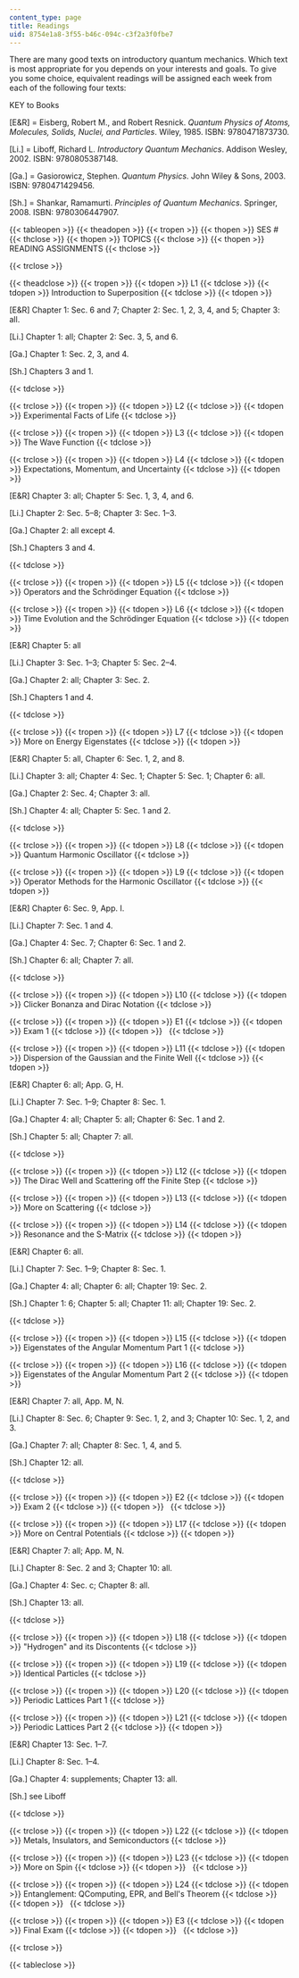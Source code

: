 ```yaml
---
content_type: page
title: Readings
uid: 8754e1a8-3f55-b46c-094c-c3f2a3f0fbe7
---
```


There are many good texts on introductory quantum mechanics. Which text is most appropriate for you depends on your interests and goals. To give you some choice, equivalent readings will be assigned each week from each of the following four texts:

KEY to Books

\[E&R\] = Eisberg, Robert M., and Robert Resnick. _Quantum Physics of Atoms, Molecules, Solids, Nuclei, and Particles_. Wiley, 1985. ISBN: 9780471873730.

\[Li.\] = Liboff, Richard L. _Introductory Quantum Mechanics_. Addison Wesley, 2002. ISBN: 9780805387148.

\[Ga.\] = Gasiorowicz, Stephen. _Quantum Physics_. John Wiley & Sons, 2003. ISBN: 9780471429456.

\[Sh.\] = Shankar, Ramamurti. _Principles of Quantum Mechanics_. Springer, 2008. ISBN: 9780306447907.

{{< tableopen >}}
{{< theadopen >}}
{{< tropen >}}
{{< thopen >}}
SES #
{{< thclose >}}
{{< thopen >}}
TOPICS
{{< thclose >}}
{{< thopen >}}
READING ASSIGNMENTS
{{< thclose >}}

{{< trclose >}}

{{< theadclose >}}
{{< tropen >}}
{{< tdopen >}}
L1
{{< tdclose >}}
{{< tdopen >}}
Introduction to Superposition
{{< tdclose >}}
{{< tdopen >}}


\[E&R\] Chapter 1: Sec. 6 and 7; Chapter 2: Sec. 1, 2, 3, 4, and 5; Chapter 3: all.

\[Li.\] Chapter 1: all; Chapter 2: Sec. 3, 5, and 6.

\[Ga.\] Chapter 1: Sec. 2, 3, and 4.

\[Sh.\] Chapters 3 and 1.


{{< tdclose >}}

{{< trclose >}}
{{< tropen >}}
{{< tdopen >}}
L2
{{< tdclose >}}
{{< tdopen >}}
Experimental Facts of Life
{{< tdclose >}}

{{< trclose >}}
{{< tropen >}}
{{< tdopen >}}
L3
{{< tdclose >}}
{{< tdopen >}}
The Wave Function
{{< tdclose >}}

{{< trclose >}}
{{< tropen >}}
{{< tdopen >}}
L4
{{< tdclose >}}
{{< tdopen >}}
Expectations, Momentum, and Uncertainty
{{< tdclose >}}
{{< tdopen >}}


\[E&R\] Chapter 3: all; Chapter 5: Sec. 1, 3, 4, and 6.

\[Li.\] Chapter 2: Sec. 5–8; Chapter 3: Sec. 1–3.

\[Ga.\] Chapter 2: all except 4.

\[Sh.\] Chapters 3 and 4.


{{< tdclose >}}

{{< trclose >}}
{{< tropen >}}
{{< tdopen >}}
L5
{{< tdclose >}}
{{< tdopen >}}
Operators and the Schrödinger Equation
{{< tdclose >}}

{{< trclose >}}
{{< tropen >}}
{{< tdopen >}}
L6
{{< tdclose >}}
{{< tdopen >}}
Time Evolution and the Schrödinger Equation
{{< tdclose >}}
{{< tdopen >}}


\[E&R\] Chapter 5: all

\[Li.\] Chapter 3: Sec. 1–3; Chapter 5: Sec. 2–4.

\[Ga.\] Chapter 2: all; Chapter 3: Sec. 2.

\[Sh.\] Chapters 1 and 4.


{{< tdclose >}}

{{< trclose >}}
{{< tropen >}}
{{< tdopen >}}
L7
{{< tdclose >}}
{{< tdopen >}}
More on Energy Eigenstates
{{< tdclose >}}
{{< tdopen >}}


\[E&R\] Chapter 5: all, Chapter 6: Sec. 1, 2, and 8.

\[Li.\] Chapter 3: all; Chapter 4: Sec. 1; Chapter 5: Sec. 1; Chapter 6: all.

\[Ga.\] Chapter 2: Sec. 4; Chapter 3: all.

\[Sh.\] Chapter 4: all; Chapter 5: Sec. 1 and 2.


{{< tdclose >}}

{{< trclose >}}
{{< tropen >}}
{{< tdopen >}}
L8
{{< tdclose >}}
{{< tdopen >}}
Quantum Harmonic Oscillator
{{< tdclose >}}

{{< trclose >}}
{{< tropen >}}
{{< tdopen >}}
L9
{{< tdclose >}}
{{< tdopen >}}
Operator Methods for the Harmonic Oscillator
{{< tdclose >}}
{{< tdopen >}}


\[E&R\] Chapter 6: Sec. 9, App. I.

\[Li.\] Chapter 7: Sec. 1 and 4.

\[Ga.\] Chapter 4: Sec. 7; Chapter 6: Sec. 1 and 2.

\[Sh.\] Chapter 6: all; Chapter 7: all.


{{< tdclose >}}

{{< trclose >}}
{{< tropen >}}
{{< tdopen >}}
L10
{{< tdclose >}}
{{< tdopen >}}
Clicker Bonanza and Dirac Notation
{{< tdclose >}}

{{< trclose >}}
{{< tropen >}}
{{< tdopen >}}
E1
{{< tdclose >}}
{{< tdopen >}}
Exam 1
{{< tdclose >}}
{{< tdopen >}}
 
{{< tdclose >}}

{{< trclose >}}
{{< tropen >}}
{{< tdopen >}}
L11
{{< tdclose >}}
{{< tdopen >}}
Dispersion of the Gaussian and the Finite Well
{{< tdclose >}}
{{< tdopen >}}


\[E&R\] Chapter 6: all; App. G, H.

\[Li.\] Chapter 7: Sec. 1–9; Chapter 8: Sec. 1.

\[Ga.\] Chapter 4: all; Chapter 5: all; Chapter 6: Sec. 1 and 2.

\[Sh.\] Chapter 5: all; Chapter 7: all.


{{< tdclose >}}

{{< trclose >}}
{{< tropen >}}
{{< tdopen >}}
L12
{{< tdclose >}}
{{< tdopen >}}
The Dirac Well and Scattering off the Finite Step
{{< tdclose >}}

{{< trclose >}}
{{< tropen >}}
{{< tdopen >}}
L13
{{< tdclose >}}
{{< tdopen >}}
More on Scattering
{{< tdclose >}}

{{< trclose >}}
{{< tropen >}}
{{< tdopen >}}
L14
{{< tdclose >}}
{{< tdopen >}}
Resonance and the S-Matrix
{{< tdclose >}}
{{< tdopen >}}


\[E&R\] Chapter 6: all.

\[Li.\] Chapter 7: Sec. 1–9; Chapter 8: Sec. 1.

\[Ga.\] Chapter 4: all; Chapter 6: all; Chapter 19: Sec. 2.

\[Sh.\] Chapter 1: 6; Chapter 5: all; Chapter 11: all; Chapter 19: Sec. 2.


{{< tdclose >}}

{{< trclose >}}
{{< tropen >}}
{{< tdopen >}}
L15
{{< tdclose >}}
{{< tdopen >}}
Eigenstates of the Angular Momentum Part 1
{{< tdclose >}}

{{< trclose >}}
{{< tropen >}}
{{< tdopen >}}
L16
{{< tdclose >}}
{{< tdopen >}}
Eigenstates of the Angular Momentum Part 2
{{< tdclose >}}
{{< tdopen >}}


\[E&R\] Chapter 7: all, App. M, N.

\[Li.\] Chapter 8: Sec. 6; Chapter 9: Sec. 1, 2, and 3; Chapter 10: Sec. 1, 2, and 3.

\[Ga.\] Chapter 7: all; Chapter 8: Sec. 1, 4, and 5.

\[Sh.\] Chapter 12: all.


{{< tdclose >}}

{{< trclose >}}
{{< tropen >}}
{{< tdopen >}}
E2
{{< tdclose >}}
{{< tdopen >}}
Exam 2
{{< tdclose >}}
{{< tdopen >}}
 
{{< tdclose >}}

{{< trclose >}}
{{< tropen >}}
{{< tdopen >}}
L17
{{< tdclose >}}
{{< tdopen >}}
More on Central Potentials
{{< tdclose >}}
{{< tdopen >}}


\[E&R\] Chapter 7: all; App. M, N.

\[Li.\] Chapter 8: Sec. 2 and 3; Chapter 10: all.

\[Ga.\] Chapter 4: Sec. c; Chapter 8: all.

\[Sh.\] Chapter 13: all.


{{< tdclose >}}

{{< trclose >}}
{{< tropen >}}
{{< tdopen >}}
L18
{{< tdclose >}}
{{< tdopen >}}
"Hydrogen" and its Discontents
{{< tdclose >}}

{{< trclose >}}
{{< tropen >}}
{{< tdopen >}}
L19
{{< tdclose >}}
{{< tdopen >}}
Identical Particles
{{< tdclose >}}

{{< trclose >}}
{{< tropen >}}
{{< tdopen >}}
L20
{{< tdclose >}}
{{< tdopen >}}
Periodic Lattices Part 1
{{< tdclose >}}

{{< trclose >}}
{{< tropen >}}
{{< tdopen >}}
L21
{{< tdclose >}}
{{< tdopen >}}
Periodic Lattices Part 2
{{< tdclose >}}
{{< tdopen >}}


\[E&R\] Chapter 13: Sec. 1–7.

\[Li.\] Chapter 8: Sec. 1–4.

\[Ga.\] Chapter 4: supplements; Chapter 13: all.

\[Sh.\] see Liboff


{{< tdclose >}}

{{< trclose >}}
{{< tropen >}}
{{< tdopen >}}
L22
{{< tdclose >}}
{{< tdopen >}}
Metals, Insulators, and Semiconductors
{{< tdclose >}}

{{< trclose >}}
{{< tropen >}}
{{< tdopen >}}
L23
{{< tdclose >}}
{{< tdopen >}}
More on Spin
{{< tdclose >}}
{{< tdopen >}}
 <No readings for this session.>
{{< tdclose >}}

{{< trclose >}}
{{< tropen >}}
{{< tdopen >}}
L24
{{< tdclose >}}
{{< tdopen >}}
Entanglement: QComputing, EPR, and Bell's Theorem
{{< tdclose >}}
{{< tdopen >}}
 <No readings for this session.>
{{< tdclose >}}

{{< trclose >}}
{{< tropen >}}
{{< tdopen >}}
E3
{{< tdclose >}}
{{< tdopen >}}
Final Exam
{{< tdclose >}}
{{< tdopen >}}
 
{{< tdclose >}}

{{< trclose >}}

{{< tableclose >}}